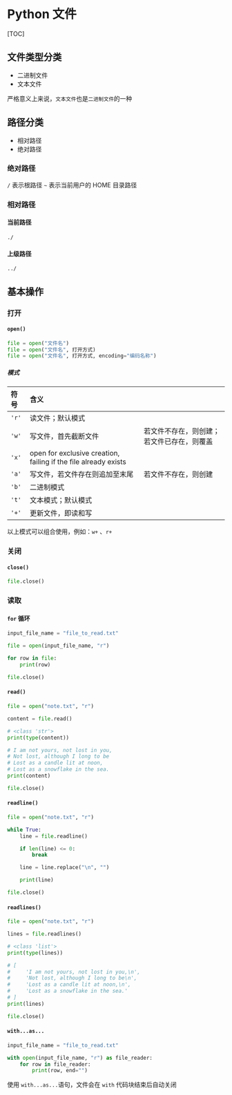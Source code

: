 # Python 文件

[TOC]

## 文件类型分类

* 二进制文件
* 文本文件

严格意义上来说，`文本文件`也是`二进制文件`的一种


## 路径分类

* 相对路径
* 绝对路径

### 绝对路径

`/` 表示根路径
`~` 表示当前用户的 HOME 目录路径

### 相对路径

#### 当前路径

```
./
```

#### 上级路径

```
../
```

## 基本操作

### 打开

####  `open()`

```Python
file = open("文件名")
file = open("文件名", 打开方式)
file = open("文件名", 打开方式, encoding="编码名称")
```

##### 模式

| 符号  | 含义                                                         |                                            |
| :---- | :----------------------------------------------------------- | ------------------------------------------ |
| `'r'` | 读文件；默认模式                                             |                                            |
| `'w'` | 写文件，首先截断文件                                         | 若文件不存在，则创建；若文件已存在，则覆盖 |
| `'x'` | open for exclusive creation, failing if the file already exists |                                            |
| `'a'` | 写文件，若文件存在则追加至末尾                               | 若文件不存在，则创建                       |
| `'b'` | 二进制模式                                                   |                                            |
| `'t'` | 文本模式；默认模式                                           |                                            |
| `'+'` | 更新文件，即读和写                                           |                                            |

以上模式可以组合使用，例如：`w+` 、`r+`

### 关闭 

####  `close()`

```Python
file.close()
```

### 读取

#### `for` 循环

```Python
input_file_name = "file_to_read.txt"

file = open(input_file_name, "r")

for row in file:
    print(row)

file.close()
```

#### `read()`

```Python
file = open("note.txt", "r")

content = file.read()

# <class 'str'>
print(type(content))

# I am not yours, not lost in you,
# Not lost, although I long to be
# Lost as a candle lit at noon,
# Lost as a snowflake in the sea.
print(content)

file.close()
```

#### `readline()`

```Python
file = open("note.txt", "r")

while True:
    line = file.readline()

    if len(line) <= 0:
        break

    line = line.replace("\n", "")

    print(line)

file.close()
```

#### `readlines()`

```Python
file = open("note.txt", "r")

lines = file.readlines()

# <class 'list'>
print(type(lines))

# [
#     'I am not yours, not lost in you,\n',
#     'Not lost, although I long to be\n',
#     'Lost as a candle lit at noon,\n',
#     'Lost as a snowflake in the sea.'
# ]
print(lines)

file.close()
```

#### `with...as...`

```Python
input_file_name = "file_to_read.txt"

with open(input_file_name, "r") as file_reader:
    for row in file_reader:
        print(row, end="")
```

使用 `with...as...`语句，文件会在 `with` 代码块结束后自动关闭